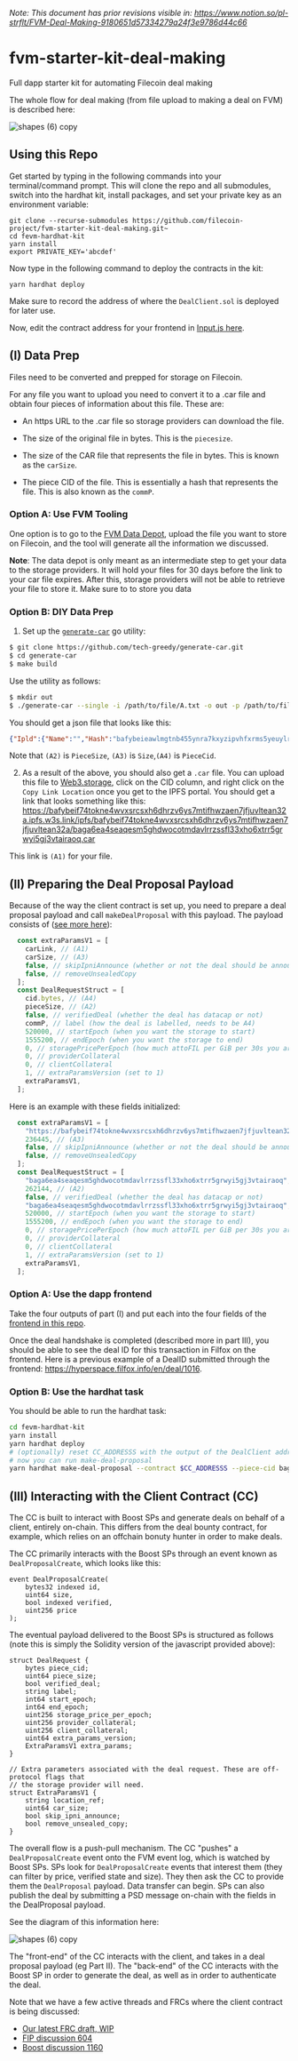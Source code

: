 *Note: This document has prior revisions visible in: https://www.notion.so/pl-strflt/FVM-Deal-Making-9180651d57334279a24f3e9786d44c66*

# fvm-starter-kit-deal-making
Full dapp starter kit for automating Filecoin deal making

The whole flow for deal making (from file upload to making a deal on FVM) is described here: 

![shapes (6) copy](https://user-images.githubusercontent.com/782153/224225887-1a546129-62b5-41e8-b98d-eb52fe35fac8.png)

## Using this Repo

Get started by typing in the following commands into your terminal/command prompt. This will clone the repo and all submodules, switch into the hardhat kit, install packages, and set your private key as an environment variable: 

```
git clone --recurse-submodules https://github.com/filecoin-project/fvm-starter-kit-deal-making.git~
cd fevm-hardhat-kit
yarn install
export PRIVATE_KEY='abcdef'
```

Now type in the following command to deploy the contracts in the kit:

```
yarn hardhat deploy
```
Make sure to record the address of where the `DealClient.sol` is deployed for later use.

Now, edit the contract address for your frontend in [Input.js here](https://github.com/filecoin-project/fvm-starter-kit-deal-making/blob/main/frontend/src/components/Inputs.js#L11).

## (I) Data Prep

Files need to be converted and prepped for storage on Filecoin. 

For any file you want to upload you need to convert it to a .car file and obtain four pieces of information about this file. These are: 

* An https URL to the .car file so storage providers can download the file.

* The size of the original file in bytes. This is the `piecesize`. 

* The size of the CAR file that represents the file in bytes. This is known as the `carSize`.

* The piece CID of the file. This is essentially a hash that represents the file. This is also known as the `commP`.


### Option A: Use FVM Tooling

One option is to go to the [FVM Data Depot](https://data.lighthouse.storage/), upload the file you want to store on Filecoin, and the tool will generate all the information we discussed. 

**Note**: The data depot is only meant as an intermediate step to get your data to the storage providers. It will hold your files for 30 days before the link to your car file expires. After this, storage providers will not be able to retrieve your file to store it. Make sure to to store you data 

### Option B: DIY Data Prep

1. Set up the [`generate-car`](https://github.com/tech-greedy/generate-car) go utility:

```bash
$ git clone https://github.com/tech-greedy/generate-car.git
$ cd generate-car
$ make build
```

Use the utility as follows:

```bash
$ mkdir out
$ ./generate-car --single -i /path/to/file/A.txt -o out -p /path/to/file/
```

You should get a json file that looks like this:
```json
{"Ipld":{"Name":"","Hash":"bafybeieawlmgtnb455ynra7kxyzipvhfxrms5yeuylr4w7dbpx7w4e6tqe","Size":0,"Link":[{"Name":"shapes.png","Hash":"bafybeigeisbcozxm7xyuf6vviijjg5fm2ptha2ciuyvjfdaedunhdfwsee","Size":1687130,"Link":null}]},"DataCid":"bafybeieawlmgtnb455ynra7kxyzipvhfxrms5yeuylr4w7dbpx7w4e6tqe","PieceCid":"baga6ea4seaqesm5ghdwocotmdavlrrzssfl33xho6xtrr5grwyi5gj3vtairaoq","PieceSize":2097152,"CidMap":{"":{"IsDir":true,"Cid":"bafybeieawlmgtnb455ynra7kxyzipvhfxrms5yeuylr4w7dbpx7w4e6tqe"},"shapes.png":{"IsDir":false,"Cid":"bafybeigeisbcozxm7xyuf6vviijjg5fm2ptha2ciuyvjfdaedunhdfwsee"}}}
```

Note that `(A2)` is `PieceSize`, `(A3)` is `Size`,`(A4)` is `PieceCid`. 

2. As a result of the above, you should also get a `.car` file. You can upload this file to [Web3.storage](https://web3.storage/), click on the CID column, and right click on the `Copy Link Location` once you get to the IPFS portal. You should get a link that looks something like this: https://bafybeif74tokne4wvxsrcsxh6dhrzv6ys7mtifhwzaen7jfjuvltean32a.ipfs.w3s.link/ipfs/bafybeif74tokne4wvxsrcsxh6dhrzv6ys7mtifhwzaen7jfjuvltean32a/baga6ea4seaqesm5ghdwocotmdavlrrzssfl33xho6xtrr5grwyi5gj3vtairaoq.car

This link is `(A1)` for your file.


## (II) Preparing the Deal Proposal Payload

Because of the way the client contract is set up, you need to prepare a deal proposal payload and call `makeDealProposal` with this payload. The payload consists of ([see more here](https://github.com/filecoin-project/fvm-starter-kit-deal-making/blob/main/frontend/src/components/Inputs.js)):

```javascript
  const extraParamsV1 = [
    carLink, // (A1)
    carSize, // (A3)
    false, // skipIpniAnnounce (whether or not the deal should be announced to IPNI indexers, set to false)
    false, // removeUnsealedCopy
  ];
  const DealRequestStruct = [
    cid.bytes, // (A4)
    pieceSize, // (A2)
    false, // verifiedDeal (whether the deal has datacap or not)
    commP, // label (how the deal is labelled, needs to be A4)
    520000, // startEpoch (when you want the storage to start)
    1555200, // endEpoch (when you want the storage to end)
    0, // storagePricePerEpoch (how much attoFIL per GiB per 30s you are offering for this deat, set to 0 for a free deal)
    0, // providerCollateral
    0, // clientCollateral
    1, // extraParamsVersion (set to 1)
    extraParamsV1,
  ];
```

Here is an example with these fields initialized:

```jsx
  const extraParamsV1 = [
    "https://bafybeif74tokne4wvxsrcsxh6dhrzv6ys7mtifhwzaen7jfjuvltean32a.ipfs.w3s.link/ipfs/bafybeif74tokne4wvxsrcsxh6dhrzv6ys7mtifhwzaen7jfjuvltean32a/baga6ea4seaqesm5ghdwocotmdavlrrzssfl33xho6xtrr5grwyi5gj3vtairaoq.car", // (A1)
    236445, // (A3)
    false, // skipIpniAnnounce (whether or not the deal should be announced to IPNI indexers, set to false)
    false, // removeUnsealedCopy
  ];
  const DealRequestStruct = [
    "baga6ea4seaqesm5ghdwocotmdavlrrzssfl33xho6xtrr5grwyi5gj3vtairaoq", // (A4)
    262144, // (A2)
    false, // verifiedDeal (whether the deal has datacap or not)
    "baga6ea4seaqesm5ghdwocotmdavlrrzssfl33xho6xtrr5grwyi5gj3vtairaoq", // label (how the deal is labelled, needs to be A4)
    520000, // startEpoch (when you want the storage to start)
    1555200, // endEpoch (when you want the storage to end)
    0, // storagePricePerEpoch (how much attoFIL per GiB per 30s you are offering for this deat, set to 0 for a free deal)
    0, // providerCollateral
    0, // clientCollateral
    1, // extraParamsVersion (set to 1)
    extraParamsV1,
  ];
```

### Option A: Use the dapp frontend

Take the four outputs of part (I) and put each into the four fields of the [frontend in this repo](https://github.com/filecoin-project/fvm-starter-kit-deal-making/tree/main/frontend). 

Once the deal handshake is completed (described more in part III), you should be able to see the deal ID for this transaction in Filfox on the frontend. Here is a previous example of a DealID submitted through the frontend: https://hyperspace.filfox.info/en/deal/1016.

### Option B: Use the hardhat task

You should be able to run the hardhat task:

```bash
cd fevm-hardhat-kit
yarn install
yarn hardhat deploy 
# (optionally) reset CC_ADDRESSS with the output of the DealClient address
# now you can run make-deal-proposal
yarn hardhat make-deal-proposal --contract $CC_ADDRESSS --piece-cid baga6ea4seaqayn6kwvhnajfgec2qakj7vb5aeqisbbnojunowdyapkdfcyhzcpy --piece-size 262144 --verified-deal false --label "baga6ea4seaqayn6kwvhnajfgec2qakj7vb5aeqisbbnojunowdyapkdfcyhzcpy" --start-epoch 520000 --end-epoch 1555200 --storage-price-per-epoch 0 --provider-collateral 0 --client-collateral 0 --extra-params-version 1 --location-ref "https://data-depot.lighthouse.storage/api/download/download_car?fileId=005b377e-89a6-44c6-aa04-871509019bec.car" --car-size 194875 --skip-ipni-announce false --remove-unsealed-copy false
```

## (III) Interacting with the Client Contract (CC)

The CC is built to interact with Boost SPs and generate deals on behalf of a client, entirely on-chain. This differs from the deal bounty contract, for example, which relies on an offchain bonuty hunter in order to make deals.

The CC primarily interacts with the Boost SPs through an event known as `DealProposalCreate`, which looks like this:

```solidity
event DealProposalCreate(
    bytes32 indexed id,
    uint64 size,
    bool indexed verified,
    uint256 price
);
```

The eventual payload delivered to the Boost SPs is structured as follows (note this is simply the Solidity version of the javascript provided above):

```solidity
struct DealRequest {
    bytes piece_cid;
    uint64 piece_size;
    bool verified_deal;
    string label;
    int64 start_epoch;
    int64 end_epoch;
    uint256 storage_price_per_epoch;
    uint256 provider_collateral;
    uint256 client_collateral;
    uint64 extra_params_version;
    ExtraParamsV1 extra_params;
}

// Extra parameters associated with the deal request. These are off-protocol flags that
// the storage provider will need.
struct ExtraParamsV1 {
    string location_ref;
    uint64 car_size;
    bool skip_ipni_announce;
    bool remove_unsealed_copy;
}

```

The overall flow is a push-pull mechanism. The CC "pushes" a `DealProposalCreate` event onto the FVM event log, which is watched by Boost SPs. SPs look for `DealProposalCreate` events that interest them (they can filter by price, verified state and size). They then ask the CC to provide them the `DealProposal` payload. Data transfer can begin. SPs can also publish the deal by submitting a PSD message on-chain with the fields in the DealProposal payload.

See the diagram of this information here:

![shapes (6) copy](https://user-images.githubusercontent.com/782153/224235188-f1b2ecfc-c88b-4efb-9896-b90ec5c3152f.png)

The "front-end" of the CC interacts with the client, and takes in a deal proposal payload (eg Part II). The "back-end" of the CC interacts with the Boost SP in order to generate the deal, as well as in order to authenticate the deal. 

Note that we have a few active threads and FRCs where the client contract is being discussed: 
 - [Our latest FRC draft, WIP](https://www.notion.so/WIP-Deal-Client-Contract-FRC-458e625f13b14c70bfdfe7ed64007b6c)
 - [FIP discussion 604](https://github.com/filecoin-project/FIPs/discussions/604)
 - [Boost discussion 1160](https://github.com/filecoin-project/boost/discussions/1160)
 
 

 


